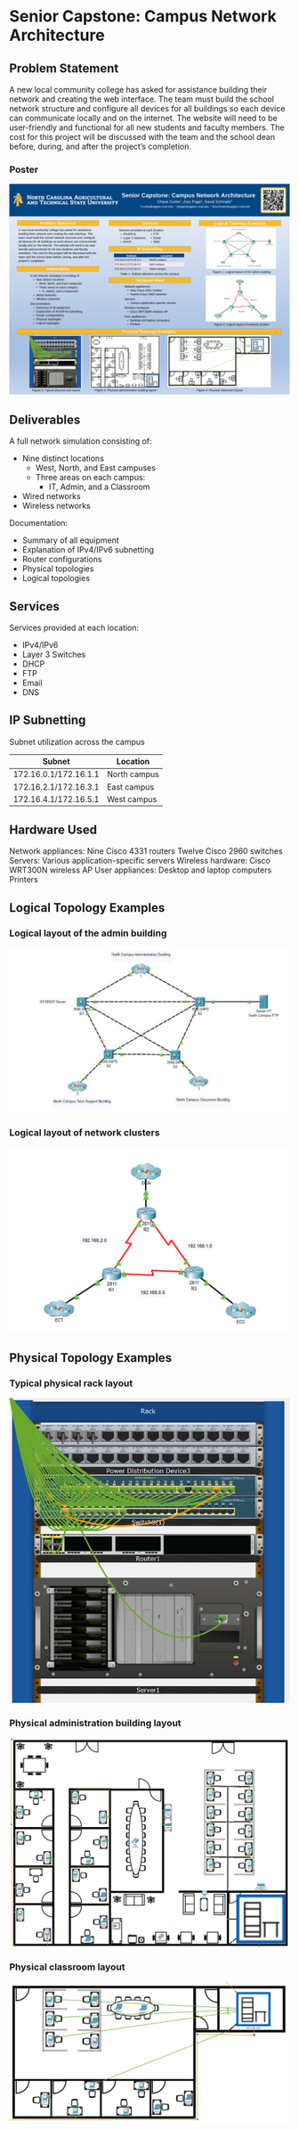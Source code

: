 # Senior Capstone: Campus Network Architecture

## Problem Statement

A new local community college has asked for assistance building their network and creating the web interface. The team must build the school network structure and configure all devices for all buildings so each device can communicate locally and on the internet. The website will need to be user-friendly and functional for all new students and faculty members. The cost for this project will be discussed with the team and the school dean before, during, and after the project’s completion.

### Poster

![Add environmental variable](./img/poster.png)

## Deliverables

A full network simulation consisting of:

* Nine distinct locations
  * West, North, and East campuses
  * Three areas on each campus:
    * IT, Admin, and a Classroom
* Wired networks
* Wireless networks

Documentation:

* Summary of all equipment
* Explanation of IPv4/IPv6 subnetting
* Router configurations
* Physical topologies
* Logical topologies

## Services

Services provided at each location:

* IPv4/IPv6
* Layer 3 Switches
* DHCP
* FTP
* Email
* DNS

## IP Subnetting

Subnet utilization across the campus

Subnet | Location
---|---
172.16.0.1/172.16.1.1|North campus
172.16.2.1/172.16.3.1|East campus
172.16.4.1/172.16.5.1|West campus

## Hardware Used

Network appliances:
Nine Cisco 4331 routers
Twelve Cisco 2960 switches
Servers:
Various application-specific servers
Wireless hardware:
Cisco WRT300N wireless AP
User appliances:
Desktop and laptop computers
Printers

## Logical Topology Examples

### Logical layout of the admin building

![Add environmental variable](./img/1.png)

### Logical layout of network clusters

![Add environmental variable](./img/2.png)

## Physical Topology Examples

### Typical physical rack layout

![Add environmental variable](./img/3.png)

### Physical administration building layout

![Add environmental variable](./img/4.png)

### Physical classroom layout

![Add environmental variable](./img/5.png)
